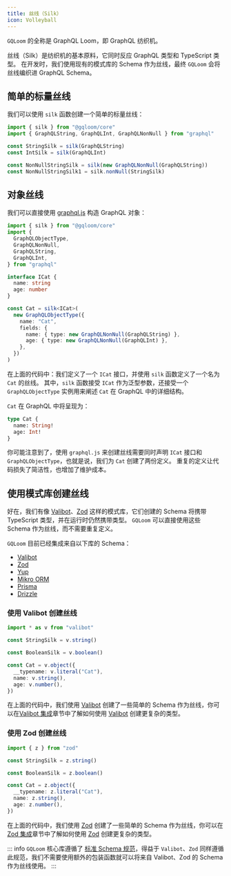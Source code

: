 ```yaml
---
title: 丝线（Silk）
icon: Volleyball
---
```


`GQLoom` 的全称是 GraphQL Loom，即 GraphQL 纺织机。

丝线（Silk）是纺织机的基本原料，它同时反应 GraphQL 类型和 TypeScript 类型。
在开发时，我们使用现有的模式库的 Schema 作为丝线，最终 `GQLoom` 会将丝线编织进 GraphQL Schema。

## 简单的标量丝线

我们可以使用 `silk` 函数创建一个简单的标量丝线：

```ts twoslash
import { silk } from "@gqloom/core"
import { GraphQLString, GraphQLInt, GraphQLNonNull } from "graphql"

const StringSilk = silk(GraphQLString)
const IntSilk = silk(GraphQLInt)

const NonNullStringSilk = silk(new GraphQLNonNull(GraphQLString))
const NonNullStringSilk1 = silk.nonNull(StringSilk)
```

## 对象丝线

我们可以直接使用 [graphql.js](https://graphql.org/graphql-js/constructing-types/) 构造 GraphQL 对象：

```ts twoslash
import { silk } from "@gqloom/core"
import {
  GraphQLObjectType,
  GraphQLNonNull,
  GraphQLString,
  GraphQLInt,
} from "graphql"

interface ICat {
  name: string
  age: number
}

const Cat = silk<ICat>(
  new GraphQLObjectType({
    name: "Cat",
    fields: {
      name: { type: new GraphQLNonNull(GraphQLString) },
      age: { type: new GraphQLNonNull(GraphQLInt) },
    },
  })
)
```

在上面的代码中：我们定义了一个 `ICat` 接口，并使用 `silk` 函数定义了一个名为 `Cat` 的丝线。
其中，`silk` 函数接受 `ICat` 作为泛型参数，还接受一个 `GraphQLObjectType` 实例用来阐述 `Cat` 在 GraphQL 中的详细结构。

`Cat` 在 GraphQL 中将呈现为：

```graphql title="GraphQL Schema"
type Cat {
  name: String!
  age: Int!
}
```

你可能注意到了，使用 `graphql.js` 来创建丝线需要同时声明 `ICat` 接口和 `GraphQLObjectType`，也就是说，我们为 `Cat` 创建了两份定义。
重复的定义让代码损失了简洁性，也增加了维护成本。

## 使用模式库创建丝线

好在，我们有像 [Valibot](https://valibot.dev/)、[Zod](https://zod.dev/) 这样的模式库，它们创建的 Schema 将携带 TypeScript 类型，并在运行时仍然携带类型。
`GQLoom` 可以直接使用这些 Schema 作为丝线，而不需要重复定义。

`GQLoom` 目前已经集成来自以下库的 Schema：

- [Valibot](./schema/valibot)
- [Zod](./schema/zod)
- [Yup](./schema/yup)
- [Mikro ORM](./schema/mikro-orm)
- [Prisma](./schema/prisma)
- [Drizzle](./schema/drizzle)

### 使用 Valibot 创建丝线

```ts twoslash
import * as v from "valibot"

const StringSilk = v.string()

const BooleanSilk = v.boolean()

const Cat = v.object({
  __typename: v.literal("Cat"),
  name: v.string(),
  age: v.number(),
})
```

在上面的代码中，我们使用 [Valibot](https://valibot.dev/) 创建了一些简单的 Schema 作为丝线，你可以在[Valibot 集成](./schema/valibot)章节中了解如何使用 [Valibot](https://valibot.dev/) 创建更复杂的类型。

### 使用 Zod 创建丝线

```ts twoslash
import { z } from "zod"

const StringSilk = z.string()

const BooleanSilk = z.boolean()

const Cat = z.object({
  __typename: z.literal("Cat"),
  name: z.string(),
  age: z.number(),
})
```

在上面的代码中，我们使用 [Zod](https://zod.dev/) 创建了一些简单的 Schema 作为丝线，你可以在[Zod 集成](./schema/zod)章节中了解如何使用 [Zod](https://zod.dev/) 创建更复杂的类型。

::: info
`GQLoom` 核心库遵循了 [标准 Schema 规范](https://github.com/standard-schema/standard-schema)，得益于 `Valibot`、`Zod` 同样遵循此规范，我们不需要使用额外的包装函数就可以将来自 Valibot、Zod 的 Schema 作为丝线使用。
:::